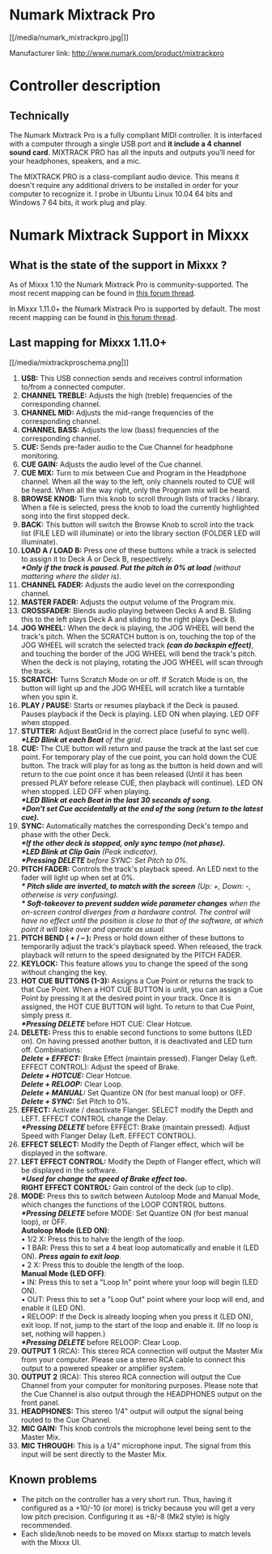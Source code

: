 # Numark Mixtrack Pro

[[/media/numark_mixtrackpro.jpg|]]

Manufacturer link: <http://www.numark.com/product/mixtrackpro>

# Controller description

## Technically

The Numark Mixtrack Pro is a fully compliant MIDI controller. It is
interfaced with a computer through a single USB port and **it include a
4 channel sound card**. MIXTRACK PRO has all the inputs and outputs
you’ll need for your headphones, speakers, and a mic.

The MIXTRACK PRO is a class-compliant audio device. This means it
doesn't require any additional drivers to be installed in order for your
computer to recognize it. I probe in Ubuntu Linux 10.04 64 bits and
Windows 7 64 bits, it work plug and play.

# Numark Mixtrack Support in Mixxx

## What is the state of the support in Mixxx ?

As of Mixxx 1.10 the Numark Mixtrack Pro is community-supported. The
most recent mapping can be found in [this forum
thread](http://mixxx.org/forums/viewtopic.php?f=7&t=3828).

In Mixxx 1.11.0+ the Numark Mixtrack Pro is supported by default. The
most recent mapping can be found in [this forum
thread](http://mixxx.org/forums/viewtopic.php?f=7&t=3849).

## Last mapping for Mixxx 1.11.0+

[[/media/mixtrackproschema.png|]]

1.  **<span class="underline">USB:</span>** This USB connection sends
    and receives control information to/from a connected computer. 
2.  **<span class="underline">CHANNEL TREBLE:</span>** Adjusts the high
    (treble) frequencies of the corresponding channel.
3.  **<span class="underline">CHANNEL MID:</span>** Adjusts the
    mid-range frequencies of the corresponding channel.
4.  **<span class="underline">CHANNEL BASS:</span>** Adjusts the low
    (bass) frequencies of the corresponding channel.
5.  **<span class="underline">CUE:</span>** Sends pre-fader audio to the
    Cue Channel for headphone monitoring.
6.  **<span class="underline">CUE GAIN:</span>** Adjusts the audio level
    of the Cue channel.
7.  **<span class="underline">CUE MIX:</span>** Turn to mix between Cue
    and Program in the Headphone channel. When all the way to the left,
    only channels routed to CUE will be heard. When all the way right,
    only the Program mix will be heard. 
8.  **<span class="underline">BROWSE KNOB:</span>** Turn this knob to
    scroll through lists of tracks / library. When a file is selected,
    press the knob to load the currently highlighted song into the first
    stopped deck.
9.  **<span class="underline">BACK:</span>** This button will switch the
    Browse Knob to scroll into the track list (FILE LED will illuminate)
    or into the library section (FOLDER LED will illuminate).
10. **<span class="underline">LOAD A / LOAD B:</span>** Press one of
    these buttons while a track is selected to assign it to Deck A or
    Deck B, respectively.  
    ***\*Only if the track is paused. Put the pitch in 0% at load**
    (without mattering where the slider is)*. 
11. **<span class="underline">CHANNEL FADER:</span>** Adjusts the audio
    level on the corresponding channel. 
12. **<span class="underline">MASTER FADER:</span>** Adjusts the output
    volume of the Program mix.
13. **<span class="underline">CROSSFADER:</span>** Blends audio playing
    between Decks A and B. Sliding this to the left plays Deck A and
    sliding to the right plays Deck B. 
14. **<span class="underline">JOG WHEEL:</span>** When the deck is
    playing, the JOG WHEEL will bend the track's pitch. When the SCRATCH
    button is on, touching the top of the JOG WHEEL will scratch the
    selected track ***(can do backspin effect)***, and touching the
    border of the JOG WHEEL will bend the track's pitch. When the deck
    is not playing, rotating the JOG WHEEL will scan through the track. 
15. **<span class="underline">SCRATCH:</span>** Turns Scratch Mode on or
    off. If Scratch Mode is on, the button will light up and the JOG
    WHEEL will scratch like a turntable when you spin it.
16. **<span class="underline">PLAY / PAUSE:</span>** Starts or resumes
    playback if the Deck is paused. Pauses playback if the Deck is
    playing. LED ON when playing. LED OFF when stopped.
17. **<span class="underline">STUTTER:</span>** Adjust BeatGrid in the
    correct place (useful to sync well).  
    ***\*LED Blink at each Beat** of the grid.*
18. **<span class="underline">CUE:</span>** The CUE button will return
    and pause the track at the last set cue point. For temporary play of
    the cue point, you can hold down the CUE button. The track will play
    for as long as the button is held down and will return to the cue
    point once it has been released (Until it has been pressed PLAY
    before release CUE, then playback will continue). LED ON when
    stopped. LED OFF when playing.  
    ***\*LED Blink at each Beat in the last 30 seconds of song.  
    \*Don't set Cue accidentally at the end of the song (return to the
    latest cue).***
19. **<span class="underline">SYNC:</span>** Automatically matches the
    corresponding Deck's tempo and phase with the other Deck.  
    ***\*If the other deck is stopped, only sync tempo (not phase).  
    \*LED Blink at Clip Gain** (Peak indicator).  
    **\*Pressing DELETE** before SYNC: Set Pitch to 0%.*
20. **<span class="underline">PITCH FADER:</span>** Controls the track's
    playback speed. An LED next to the fader will light up when set at
    0%.  
    ***\* Pitch slide are inverted, to match with the screen** (Up: +,
    Down: -, otherwise is very confusing).  
    **\* Soft-takeover to prevent sudden wide parameter changes** when
    the on-screen control diverges from a hardware control. The control
    will have no effect until the position is close to that of the
    software, at which point it will take over and operate as usual.*
21. **<span class="underline">PITCH BEND ( + / – ):</span>** Press or
    hold down either of these buttons to temporarily adjust the track's
    playback speed. When released, the track playback will return to the
    speed designated by the PITCH FADER. 
22. **<span class="underline">KEYLOCK:</span>** This feature allows you
    to change the speed of the song without changing the key. 
23. **<span class="underline">HOT CUE BUTTONS (1-3):</span>** Assigns a
    Cue Point or returns the track to that Cue Point. When a HOT CUE
    BUTTON is unlit, you can assign a Cue Point by pressing it at the
    desired point in your track. Once it is assigned, the HOT CUE BUTTON
    will light. To return to that Cue Point, simply press it.  
    ***\*Pressing DELETE*** before HOT CUE: Clear Hotcue.
24. **<span class="underline">DELETE:</span>** Press this to enable
    second functions to some buttons (LED on). On having pressed another
    button, it is deactivated and LED turn off. Combinations:  
    ***Delete + EFFECT:*** Brake Effect (maintain pressed). Flanger
    Delay (Left. EFFECT CONTROL): Adjust the speed of Brake.  
    ***Delete + HOTCUE:*** Clear Hotcue.  
    ***Delete + RELOOP:*** Clear Loop.  
    ***Delete + MANUAL:*** Set Quantize ON (for best manual loop) or
    OFF.  
    ***Delete + SYNC:*** Set Pitch to 0%.
25. **<span class="underline">EFFECT:</span>** Activate / deactivate
    Flanger. SELECT modify the Depth and LEFT. EFFECT CONTROL change the
    Delay.  
    ***\*Pressing DELETE*** before EFFECT: Brake (maintain pressed).
    Adjust Speed with Flanger Delay (Left. EFFECT CONTROL).
26. **<span class="underline">EFFECT SELECT:</span>** Modify the Depth
    of Flanger effect, which will be displayed in the software.
27. **<span class="underline">LEFT EFFECT CONTROL:</span>** Modify the
    Depth of Flanger effect, which will be displayed in the software.  
    ***\*Used for change the speed of Brake effect too*.  
    <span class="underline">RIGHT EFFECT CONTROL:</span>** Gain control
    of the deck (up to clip).
28. **<span class="underline">MODE:</span>** Press this to switch
    between Autoloop Mode and Manual Mode, which changes the functions
    of the LOOP CONTROL buttons.  
    ***\*Pressing DELETE*** before MODE: Set Quantize ON (for best
    manual loop), or OFF.  
    **Autoloop Mode (LED ON)**:  
    • <span class="underline">1/2 X</span>: Press this to halve the
    length of the loop.  
    • <span class="underline">1 BAR</span>: Press this to set a 4 beat
    loop automatically and enable it (LED ON). ***Press again to exit
    loop***.  
    • <span class="underline">2 X</span>: Press this to double the
    length of the loop.  
    **Manual Mode (LED OFF)**:  
    • <span class="underline">IN:</span> Press this to set a "Loop In"
    point where your loop will begin (LED ON).  
    • <span class="underline">OUT:</span> Press this to set a "Loop Out"
    point where your loop will end, and enable it (LED ON).  
    • <span class="underline">RELOOP:</span> If the Deck is already
    looping when you press it (LED ON), exit loop. If not, jump to the
    start of the loop and enable it. (If no loop is set, nothing will
    happen.)  
    ***\*Pressing DELETE*** before RELOOP: Clear Loop.
29. **<span class="underline">OUTPUT 1</span>** (RCA): This stereo RCA
    connection will output the Master Mix from your computer. Please use
    a stereo RCA cable to connect this output to a powered speaker or
    amplifier system.
30. **<span class="underline">OUTPUT 2</span>** (RCA): This stereo RCA
    connection will output the Cue Channel from your computer for
    monitoring purposes. Please note that the Cue Channel is also output
    through the HEADPHONES output on the front panel. 
31. **<span class="underline">HEADPHONES:</span>** This stereo 1/4"
    output will output the signal being routed to the Cue Channel. 
32. **<span class="underline">MIC GAIN:</span>** This knob controls the
    microphone level being sent to the Master Mix. 
33. **<span class="underline">MIC THROUGH:</span>** This is a 1/4"
    microphone input. The signal from this input will be sent directly
    to the Master Mix. 

## Known problems

  - The pitch on the controller has a very short run. Thus, having it
    configured as a +10/-10 (or more) is tricky because you will get a
    very low pitch precision. Configuring it as +8/-8 (Mk2 style) is
    higly recommended.
  - Each slide/knob needs to be moved on Mixxx startup to match levels
    with the Mixxx UI.
